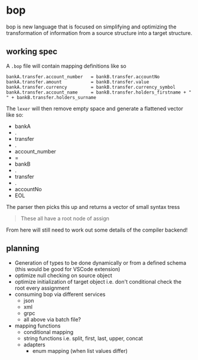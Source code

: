 # bop

bop is new language that is focused on simplifying and optimizing the transformation of information from a source structure into a target structure.

## working spec

A `.bop` file will contain mapping definitions like so

```
bankA.transfer.account_number   = bankB.transfer.accountNo
bankA.transfer.amount           = bankB.transfer.value
bankA.transfer.currency         = bankB.transfer.currency_symbol
bankA.transfer.account_name     = bankB.transfer.holders_firstname + " " + bankB.transfer.holders_surname
```

The `lexer` will then remove empty space and generate a flattened vector like so:

- bankA
- .
- transfer
- .
- account_number
- =
- bankB
- .
- transfer
- .
- accountNo
- EOL

The parser then picks this up and returns a vector of small syntax tress

> These all have a root node of assign

From here will still need to work out some details of the compiler backend!

## planning

- Generation of types to be done dynamically or from a defined schema (this would be good for VSCode extension)
- optimize null checking on source object
- optimize initialization of target object i.e. don't conditional check the root every assignment
- consuming bop via different services
    - json
    - xml
    - grpc
    - all above via batch file?
- mapping functions
    - conditional mapping
    - string functions i.e. split, first, last, upper, concat
    - adapters
        - enum mapping (when list values differ)